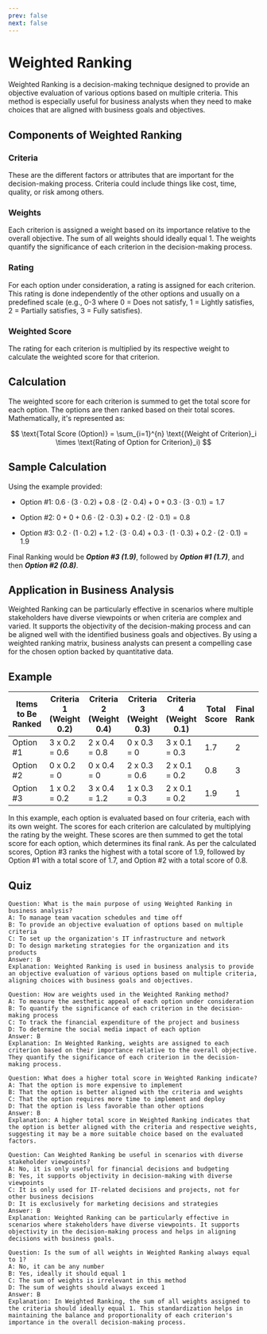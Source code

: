 ```yaml
---
prev: false
next: false
---
```


# Weighted Ranking

Weighted Ranking is a decision-making technique designed to provide an objective evaluation of various options based on multiple criteria. This method is especially useful for business analysts when they need to make choices that are aligned with business goals and objectives.

## Components of Weighted Ranking

### Criteria

These are the different factors or attributes that are important for the decision-making process. Criteria could include things like cost, time, quality, or risk among others.

### Weights

Each criterion is assigned a weight based on its importance relative to the overall objective. The sum of all weights should ideally equal 1. The weights quantify the significance of each criterion in the decision-making process.

### Rating

For each option under consideration, a rating is assigned for each criterion. This rating is done independently of the other options and usually on a predefined scale (e.g., 0-3 where 0 = Does not satisfy, 1 = Lightly satisfies, 2 = Partially satisfies, 3 = Fully satisfies).

### Weighted Score

The rating for each criterion is multiplied by its respective weight to calculate the weighted score for that criterion.

## Calculation

The weighted score for each criterion is summed to get the total score for each option. The options are then ranked based on their total scores. Mathematically, it's represented as:

$$
\text{Total Score (Option)} = \sum_{i=1}^{n} \text{(Weight of Criterion}_i \times \text{Rating of Option for Criterion}_i)
$$

## Sample Calculation

Using the example provided:

- Option #1: $0.6 \cdot (3 \cdot 0.2) + 0.8 \cdot (2 \cdot 0.4) + 0 + 0.3 \cdot (3 \cdot 0.1) = 1.7$

- Option #2: $0 + 0 + 0.6 \cdot (2 \cdot 0.3) + 0.2 \cdot (2 \cdot 0.1) = 0.8$

- Option #3: $0.2 \cdot (1 \cdot 0.2) + 1.2 \cdot (3 \cdot 0.4) + 0.3 \cdot (1 \cdot 0.3) + 0.2 \cdot (2 \cdot 0.1) = 1.9$

Final Ranking would be _**Option #3 (1.9)**_, followed by _**Option #1 (1.7)**_, and then _**Option #2 (0.8)**_.

## Application in Business Analysis

Weighted Ranking can be particularly effective in scenarios where multiple stakeholders have diverse viewpoints or when criteria are complex and varied. It supports the objectivity of the decision-making process and can be aligned well with the identified business goals and objectives. By using a weighted ranking matrix, business analysts can present a compelling case for the chosen option backed by quantitative data.

## Example

| Items to Be Ranked | Criteria 1 (Weight 0.2) | Criteria 2 (Weight 0.4) | Criteria 3 (Weight 0.3) | Criteria 4 (Weight 0.1) | Total Score | Final Rank |
| ------------------ | ----------------------- | ----------------------- | ----------------------- | ----------------------- | ----------- | ---------- |
| Option #1          | 3 x 0.2 = 0.6           | 2 x 0.4 = 0.8           | 0 x 0.3 = 0             | 3 x 0.1 = 0.3           | 1.7         | 2          |
| Option #2          | 0 x 0.2 = 0             | 0 x 0.4 = 0             | 2 x 0.3 = 0.6           | 2 x 0.1 = 0.2           | 0.8         | 3          |
| Option #3          | 1 x 0.2 = 0.2           | 3 x 0.4 = 1.2           | 1 x 0.3 = 0.3           | 2 x 0.1 = 0.2           | 1.9         | 1          |

In this example, each option is evaluated based on four criteria, each with its own weight. The scores for each criterion are calculated by multiplying the rating by the weight. These scores are then summed to get the total score for each option, which determines its final rank. As per the calculated scores, Option #3 ranks the highest with a total score of 1.9, followed by Option #1 with a total score of 1.7, and Option #2 with a total score of 0.8.

## Quiz

```quiz
Question: What is the main purpose of using Weighted Ranking in business analysis?
A: To manage team vacation schedules and time off
B: To provide an objective evaluation of options based on multiple criteria
C: To set up the organization's IT infrastructure and network
D: To design marketing strategies for the organization and its products
Answer: B
Explanation: Weighted Ranking is used in business analysis to provide an objective evaluation of various options based on multiple criteria, aligning choices with business goals and objectives.

Question: How are weights used in the Weighted Ranking method?
A: To measure the aesthetic appeal of each option under consideration
B: To quantify the significance of each criterion in the decision-making process
C: To track the financial expenditure of the project and business
D: To determine the social media impact of each option
Answer: B
Explanation: In Weighted Ranking, weights are assigned to each criterion based on their importance relative to the overall objective. They quantify the significance of each criterion in the decision-making process.

Question: What does a higher total score in Weighted Ranking indicate?
A: That the option is more expensive to implement
B: That the option is better aligned with the criteria and weights
C: That the option requires more time to implement and deploy
D: That the option is less favorable than other options
Answer: B
Explanation: A higher total score in Weighted Ranking indicates that the option is better aligned with the criteria and respective weights, suggesting it may be a more suitable choice based on the evaluated factors.

Question: Can Weighted Ranking be useful in scenarios with diverse stakeholder viewpoints?
A: No, it is only useful for financial decisions and budgeting
B: Yes, it supports objectivity in decision-making with diverse viewpoints
C: It is only used for IT-related decisions and projects, not for other business decisions
D: It is exclusively for marketing decisions and strategies
Answer: B
Explanation: Weighted Ranking can be particularly effective in scenarios where stakeholders have diverse viewpoints. It supports objectivity in the decision-making process and helps in aligning decisions with business goals.

Question: Is the sum of all weights in Weighted Ranking always equal to 1?
A: No, it can be any number
B: Yes, ideally it should equal 1
C: The sum of weights is irrelevant in this method
D: The sum of weights should always exceed 1
Answer: B
Explanation: In Weighted Ranking, the sum of all weights assigned to the criteria should ideally equal 1. This standardization helps in maintaining the balance and proportionality of each criterion's importance in the overall decision-making process.
```
